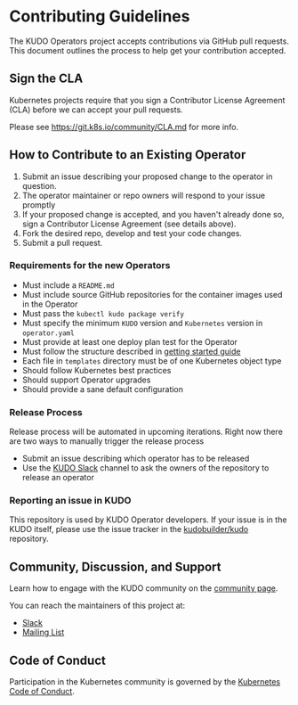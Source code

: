 # Contributing Guidelines

The KUDO Operators project accepts contributions via GitHub pull requests. This document outlines the process to help get your contribution accepted.

## Sign the CLA

Kubernetes projects require that you sign a Contributor License Agreement (CLA) before we can accept your pull requests.

Please see https://git.k8s.io/community/CLA.md for more info.

## How to Contribute to an Existing Operator

1. Submit an issue describing your proposed change to the operator in question.
1. The operator maintainer or repo owners will respond  to your issue promptly
1. If your proposed change is accepted, and you haven't already done so, sign a Contributor License Agreement (see details above).
1. Fork the desired repo, develop and test your code changes.
1. Submit a pull request.

### Requirements for the new Operators

- Must include a `README.md`
- Must include source GitHub repositories for the container images used in the Operator
- Must pass the `kubectl kudo package verify` 
- Must specify the minimum `KUDO` version and `Kubernetes` version in `operator.yaml`
- Must provide at least one deploy plan test for the Operator
- Must follow the structure described in [getting started guide](https://kudo.dev/docs/developing-operators.html#getting-started)
- Each file in `templates` directory must be of one Kubernetes object type
- Should follow Kubernetes best practices
- Should support Operator upgrades
- Should provide a sane default configuration

### Release Process

Release process will be automated in upcoming iterations. Right now there are two ways to manually trigger the release process

- Submit an issue describing which operator has to be released
- Use the [KUDO Slack](https://kubernetes.slack.com/messages/kudo/) channel to ask the owners of the repository to release an operator

### Reporting an issue in KUDO

This repository is used by KUDO Operator developers. If your issue is in the KUDO itself, please use the issue tracker in the [kudobuilder/kudo](https://github.com/kudobuilder/kudo) repository.

## Community, Discussion, and Support

Learn how to engage with the KUDO community on the [community page](https://kudo.dev/community/).

You can reach the maintainers of this project at:

- [Slack](https://kubernetes.slack.com/messages/kudo/)
- [Mailing List](https://groups.google.com/d/forum/kudobuilder)

## Code of Conduct

Participation in the Kubernetes community is governed by the [Kubernetes Code of Conduct](https://github.com/kudobuilder/kudo/blob/master/code-of-conduct.md).